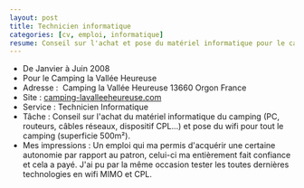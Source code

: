 ```yaml
---
layout: post
title: Technicien informatique
categories: [cv, emploi, informatique]
resume: Conseil sur l'achat et pose du matériel informatique pour le camping la vallée heureuse.
---
```

* De Janvier à Juin 2008
* Pour le Camping la Vallée Heureuse
* Adresse : ­ Camping la Vallée Heureuse­ 13660­ Orgon­ France
* Site : <a href="http://www.camping-lavalleeheureuse.com" target="_blank">camping-lavalleeheureuse.com</a>
* Service : Technicien Informatique­
* Tâche : Conseil sur l'achat du matériel informatique du camping (PC, routeurs, câbles réseaux, dispositif CPL...) et pose du wifi pour tout le camping (superficie 500m²).
* Mes impressions : Un emploi qui ma permis d'acquérir une certaine autonomie par rapport au patron, celui-ci ma entièrement fait confiance et cela a payé. J'ai pu par la même occasion tester les toutes dernières technologies en wifi MIMO et CPL.